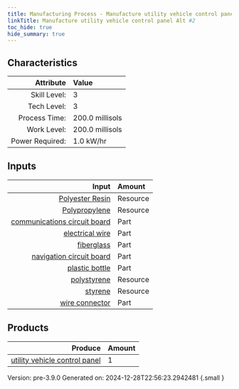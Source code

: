 ```yaml
---
title: Manufacturing Process - Manufacture utility vehicle control panel Alt #2
linkTitle: Manufacture utility vehicle control panel Alt #2
toc_hide: true
hide_summary: true
---
```



## Characteristics

| Attribute      | Value |
|--------:|:------|
|Skill Level:|3|
|Tech Level:|3|
|Process Time:|200.0 millisols|
|Work Level:|200.0 millisols|
|Power Required:|1.0 kW/hr|

## Inputs

| Input      | Amount |
|--------:|:------|
|[Polyester Resin](/docs/definitions/resource/polyester-resin)|Resource|2.0 kg|
|[Polypropylene](/docs/definitions/resource/polypropylene)|Resource|0.5 kg|
|[communications circuit board](/docs/definitions/part/communications-circuit-board)|Part|1|
|[electrical wire](/docs/definitions/part/electrical-wire)|Part|2|
|[fiberglass](/docs/definitions/part/fiberglass)|Part|5|
|[navigation circuit board](/docs/definitions/part/navigation-circuit-board)|Part|1|
|[plastic bottle](/docs/definitions/part/plastic-bottle)|Part|1|
|[polystyrene](/docs/definitions/resource/polystyrene)|Resource|1.0 kg|
|[styrene](/docs/definitions/resource/styrene)|Resource|1.0 kg|
|[wire connector](/docs/definitions/part/wire-connector)|Part|5|

## Products


| Produce      | Amount |
|--------:|:------|
|[utility vehicle control panel](/docs/definitions/part/utility-vehicle-control-panel)|1|


Version: pre-3.9.0 Generated on: 2024-12-28T22:56:23.2942481
{.small }

